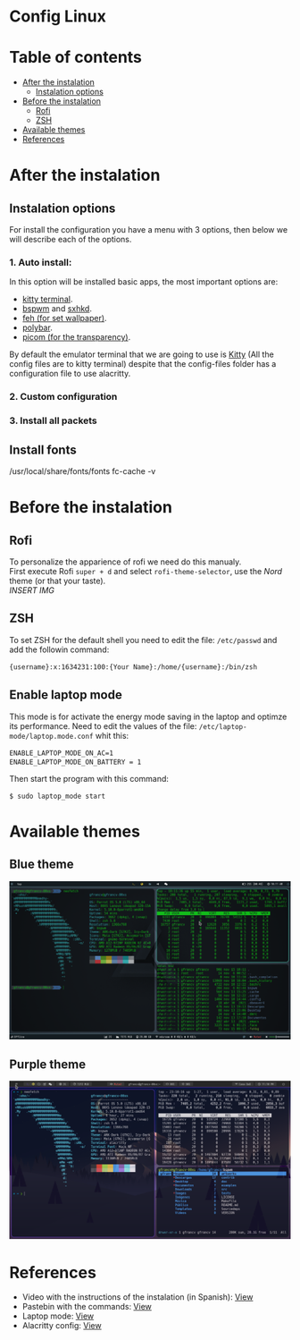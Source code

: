 # Config Linux

# Table of contents
- [After the instalation](#after-the-instalation)
    - [Instalation options](#instalation-options)
- [Before the instalation](#before-the-instalation)
    - [Rofi](#rofi)
    - [ZSH](#zsh)
- [Available themes](#available-themes)
- [References](#references)

# After the instalation
## Instalation options
For install the configuration you have a menu with 3 options, then below we will describe each of the options.
### 1. Auto install:
In this option will be installed basic apps, the most important options are:
- [kitty terminal](https://github.com/kovidgoyal/kitty).
- [bspwm](https://github.com/baskerville/bspwm) and [sxhkd](https://github.com/baskerville/sxhkd).
- [feh (for set wallpaper)](https://github.com/derf/feh).
- [polybar](https://github.com/polybar/polybar).
- [picom (for the transparency)](https://github.com/yshui/picom).

By default the emulator terminal that we are going to use is [Kitty](https://github.com/kovidgoyal/kitty) (All the config files are to kitty terminal) despite that the config-files folder has a configuration file to use alacritty. 
### 2. Custom configuration
### 3. Install all packets

## Install fonts
/usr/local/share/fonts/fonts
fc-cache -v

# Before the instalation
## Rofi
To personalize the apparience of rofi we need do this manualy.  
First execute Rofi `super + d` and select `rofi-theme-selector`, use the *Nord* theme (or that your taste).  
*INSERT IMG*

## ZSH
To set ZSH for the default shell you need to edit the file: `/etc/passwd` and add the followin command: 

```bash
{username}:x:1634231:100:{Your Name}:/home/{username}:/bin/zsh
```

## Enable laptop mode
This mode is for activate the energy mode saving in the laptop and optimze its performance. Need to edit the values of the file: `/etc/laptop-mode/laptop.mode.conf` whit this:
```
ENABLE_LAPTOP_MODE_ON_AC=1
ENABLE_LAPTOP_MODE_ON_BATTERY = 1
```
Then start the program with this command:
```
$ sudo laptop_mode start
```
# Available themes
## Blue theme
![Preview1](/images/preview/preview-blue.png)

## Purple theme
![Preview2](/images/preview/preview-purple.png)


# References
- Video with the instructions of the instalation (in Spanish): [View](https://www.youtube.com/watch?v=mHLwfI1nHHY)
- Pastebin with the commands: [View](https://pastebin.com/EEX1Dsuq)
- Laptop mode: [View](https://askubuntu.com/questions/180712/how-to-enable-laptop-mode)
- Alacritty config: [View](https://gist.github.com/yoonhoGo/61ea18476a127f5db7b86471ee027876)
